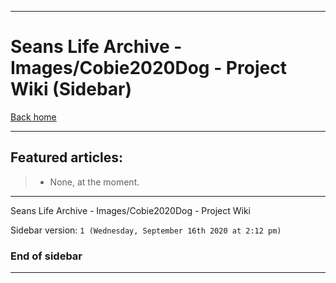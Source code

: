 
***

# Seans Life Archive - Images/Cobie2020Dog - Project Wiki (Sidebar)

[Back home](https://github.com/seanpm2001/SeansLifeArchive_Images_Cobie2020Dog/wiki/)

***

## Featured articles:

> * None, at the moment.

***

Seans Life Archive - Images/Cobie2020Dog - Project Wiki

Sidebar version: `1 (Wednesday, September 16th 2020 at 2:12 pm)`

### End of sidebar

***

